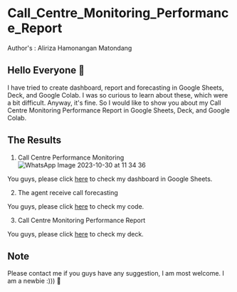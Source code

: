 # Call_Centre_Monitoring_Performance_Report
Author's : Aliriza Hamonangan Matondang
## Hello Everyone 👋
I have tried to create dashboard, report and forecasting in Google Sheets, Deck, and Google Colab. I was so curious to learn about these, which were a bit difficult. Anyway, it's fine. So I would like to show you about my Call Centre Monitoring Performance Report in Google Sheets, Deck, and Google Colab.
## The Results
1. Call Centre Performance Monitoring
![WhatsApp Image 2023-10-30 at 11 34 36](https://github.com/Alirizahm/Call_Centre_Monitoring_Performance_Report/assets/92624520/4e1aec23-1e06-4cd7-b127-174b168044f5)

You guys, please click [here](https://docs.google.com/spreadsheets/d/1sFOYg2KWqFsgjDClcwwE8J9WhDv9QxZhqc-oteDN9oY/edit?pli=1#gid=313071633) to check my dashboard in Google Sheets.

2. The agent receive call forecasting

You guys, please click [here](https://colab.research.google.com/drive/1k8jzj03-yol91eWK_eLFE2HvKZZzThr9#scrollTo=1TauXv4Uzd3W) to check my code.

3. Call Centre Monitoring Performance Report

 You guys, please click [here](https://docs.google.com/presentation/d/1-Iw5rbgivXxqs5dEMaX7HojYzeVioGWgFJXGW6ahELw/edit#slide=id.gdcb566e1d5_0_62) to check my deck.  

 ## Note 
Please contact me if you guys have any suggestion, I am most welcome. I am a newbie :))) 🤖
